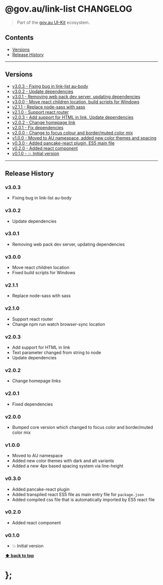 @gov.au/link-list CHANGELOG
======================

> Part of the [gov.au UI-Kit](https://github.com/govau/uikit/) ecosystem.


## Contents

* [Versions](#install)
* [Release History](#release-history)


----------------------------------------------------------------------------------------------------------------------------------------------------------------


## Versions

* [v3.0.3 - Fixing bug in link-list au-body](#v303)
* [v3.0.2 - Update dependencies](#v302)
* [v3.0.1 - Removing web pack dev server, updating dependencies](#v301)
* [v3.0.0 - Move react children location, build scripts for Windows](#v300)
* [v2.1.1 - Replace node-sass with sass](#v211)
* [v2.1.0 - Support react router ](#v210)
* [v2.0.3 - Add support for HTML in link, Update dependencies ](#v203)
* [v2.0.2 - Change homepage link](#v202)
* [v2.0.1 - Fix dependencies](#v201)
* [v2.0.0 - Change to focus colour and border/muted color mix](#v200)
* [v1.0.0 - Moved to AU namespace, added new color themes and spacing](#v100)
* [v0.3.0 - Added pancake-react plugin, ES5 main file](#v030)
* [v0.2.0 - Added react component](#v020)
* [v0.1.0 - 💥 Initial version](#v010)


----------------------------------------------------------------------------------------------------------------------------------------------------------------


## Release History

### v3.0.3

- Fixing bug in link-list au-body

### v3.0.2

- Update dependencies


### v3.0.1

- Removing web pack dev server, updating dependencies


### v3.0.0

- Move react children location
- Fixed build scripts for Windows


### v2.1.1

- Replace node-sass with sass


### v2.1.0

- Support react router
- Change npm run watch browser-sync location


### v2.0.3

- Add support for HTML in link
- Text parameter changed from string to node
- Update dependencies


### v2.0.2

- Change homepage links


### v2.0.1

- Fixed dependencies


### v2.0.0

- Bumped core version which changed to focus color and border/muted color mix


### v1.0.0

- Moved to AU namespace
- Added new color themes with dark and alt variants
- Added a new 4px based spacing system via line-height


### v0.3.0

- Added pancake-react plugin
- Added transpiled react ES5 file as main entry file for `package.json`
- Added compiled css file that is automatically imported by ES5 react file


### v0.2.0

- Added react component


### v0.1.0

- 💥 Initial version


**[⬆ back to top](#contents)**


# };
